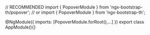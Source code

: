 // RECOMMENDED
import { PopoverModule } from 'ngx-bootstrap-th/popover';
// or
import { PopoverModule } from 'ngx-bootstrap-th';

@NgModule({
  imports: [PopoverModule.forRoot(),...]
})
export class AppModule(){}

